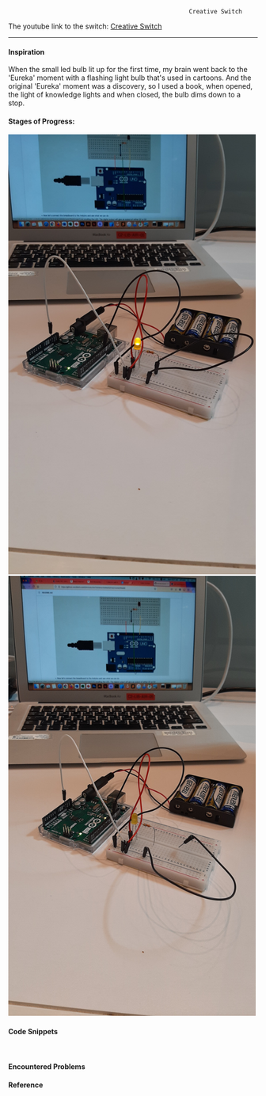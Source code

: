 



                                                       Creative Switch
                                                  
                                                  
The youtube link to the switch: [Creative Switch]()

***     

#### Inspiration 

When the small led bulb lit up for the first time, my brain went back to the 'Eureka' moment with a flashing light bulb that's used in cartoons. 
And the original 'Eureka' moment was a discovery, so I used a book, when opened, the light of knowledge lights and when closed, the bulb dims down to a stop.

#### Stages of Progress: 


<img style="float:center;"  src="https://github.com/maishahoq/Intro-to-IM/blob/main/Assignment/Assignment8/20220328_092727.jpg " alt="Sqcorner" width="500"  />  



<img style="float:center;"  src="https://github.com/maishahoq/Intro-to-IM/blob/main/Assignment/Assignment8/20220328_092738_001.jpg" alt="Sqcorner" width="500"  />  


#### Code Snippets



```````````````````````````````````````````````
  

```````````````````````````````````````````````


#### Encountered Problems




#### Reference





            
